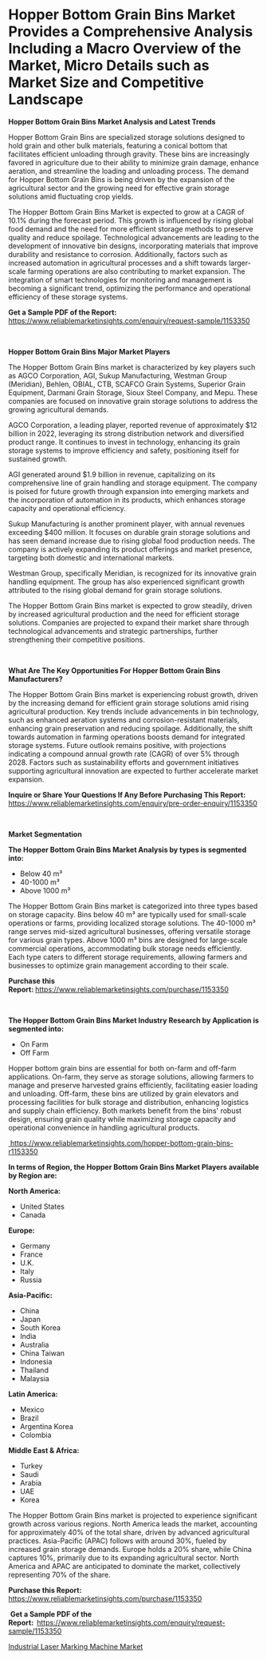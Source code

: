 <p><h1>Hopper Bottom Grain Bins Market Provides a Comprehensive Analysis Including a Macro Overview of the Market, Micro Details such as Market Size and Competitive Landscape</h1></p><p><strong>Hopper Bottom Grain Bins Market Analysis and Latest Trends</strong></p>
<p><p>Hopper Bottom Grain Bins are specialized storage solutions designed to hold grain and other bulk materials, featuring a conical bottom that facilitates efficient unloading through gravity. These bins are increasingly favored in agriculture due to their ability to minimize grain damage, enhance aeration, and streamline the loading and unloading process. The demand for Hopper Bottom Grain Bins is being driven by the expansion of the agricultural sector and the growing need for effective grain storage solutions amid fluctuating crop yields.</p><p>The Hopper Bottom Grain Bins Market is expected to grow at a CAGR of 10.1% during the forecast period. This growth is influenced by rising global food demand and the need for more efficient storage methods to preserve quality and reduce spoilage. Technological advancements are leading to the development of innovative bin designs, incorporating materials that improve durability and resistance to corrosion. Additionally, factors such as increased automation in agricultural processes and a shift towards larger-scale farming operations are also contributing to market expansion. The integration of smart technologies for monitoring and management is becoming a significant trend, optimizing the performance and operational efficiency of these storage systems.</p></p>
<p><strong>Get a Sample PDF of the Report:&nbsp;</strong> <a href="https://www.reliablemarketinsights.com/enquiry/request-sample/1153350?utm_campaign=3579&utm_medium=2&utm_source=Github&utm_content=ia&utm_term=10042025&utm_id=hopper-bottom-grain-bins">https://www.reliablemarketinsights.com/enquiry/request-sample/1153350</a></p>
<p>&nbsp;</p>
<p><strong>Hopper Bottom Grain Bins Major Market Players</strong></p>
<p><p>The Hopper Bottom Grain Bins market is characterized by key players such as AGCO Corporation, AGI, Sukup Manufacturing, Westman Group (Meridian), Behlen, OBIAL, CTB, SCAFCO Grain Systems, Superior Grain Equipment, Darmani Grain Storage, Sioux Steel Company, and Mepu. These companies are focused on innovative grain storage solutions to address the growing agricultural demands.</p><p>AGCO Corporation, a leading player, reported revenue of approximately $12 billion in 2022, leveraging its strong distribution network and diversified product range. It continues to invest in technology, enhancing its grain storage systems to improve efficiency and safety, positioning itself for sustained growth.</p><p>AGI generated around $1.9 billion in revenue, capitalizing on its comprehensive line of grain handling and storage equipment. The company is poised for future growth through expansion into emerging markets and the incorporation of automation in its products, which enhances storage capacity and operational efficiency.</p><p>Sukup Manufacturing is another prominent player, with annual revenues exceeding $400 million. It focuses on durable grain storage solutions and has seen demand increase due to rising global food production needs. The company is actively expanding its product offerings and market presence, targeting both domestic and international markets.</p><p>Westman Group, specifically Meridian, is recognized for its innovative grain handling equipment. The group has also experienced significant growth attributed to the rising global demand for grain storage solutions.</p><p>The Hopper Bottom Grain Bins market is expected to grow steadily, driven by increased agricultural production and the need for efficient storage solutions. Companies are projected to expand their market share through technological advancements and strategic partnerships, further strengthening their competitive positions.</p></p>
<p>&nbsp;</p>
<p><strong>What Are The Key Opportunities For Hopper Bottom Grain Bins Manufacturers?</strong></p>
<p><p>The Hopper Bottom Grain Bins market is experiencing robust growth, driven by the increasing demand for efficient grain storage solutions amid rising agricultural production. Key trends include advancements in bin technology, such as enhanced aeration systems and corrosion-resistant materials, enhancing grain preservation and reducing spoilage. Additionally, the shift towards automation in farming operations boosts demand for integrated storage systems. Future outlook remains positive, with projections indicating a compound annual growth rate (CAGR) of over 5% through 2028. Factors such as sustainability efforts and government initiatives supporting agricultural innovation are expected to further accelerate market expansion.</p></p>
<p><strong>Inquire or Share Your Questions If Any Before Purchasing This Report:</strong> <a href="https://www.reliablemarketinsights.com/enquiry/pre-order-enquiry/1153350?utm_campaign=3579&utm_medium=2&utm_source=Github&utm_content=ia&utm_term=10042025&utm_id=hopper-bottom-grain-bins">https://www.reliablemarketinsights.com/enquiry/pre-order-enquiry/1153350</a></p>
<p>&nbsp;</p>
<p><strong>Market Segmentation</strong></p>
<p><strong>The Hopper Bottom Grain Bins Market Analysis by types is segmented into:</strong></p>
<p><ul><li>Below 40 m³</li><li>40-1000 m³</li><li>Above 1000 m³</li></ul></p>
<p><p>The Hopper Bottom Grain Bins market is categorized into three types based on storage capacity. Bins below 40 m³ are typically used for small-scale operations or farms, providing localized storage solutions. The 40-1000 m³ range serves mid-sized agricultural businesses, offering versatile storage for various grain types. Above 1000 m³ bins are designed for large-scale commercial operations, accommodating bulk storage needs efficiently. Each type caters to different storage requirements, allowing farmers and businesses to optimize grain management according to their scale.</p></p>
<p><strong>Purchase this Report:&nbsp;</strong><a href="https://www.reliablemarketinsights.com/purchase/1153350?utm_campaign=3579&utm_medium=2&utm_source=Github&utm_content=ia&utm_term=10042025&utm_id=hopper-bottom-grain-bins">https://www.reliablemarketinsights.com/purchase/1153350</a></p>
<p>&nbsp;</p>
<p><strong>The Hopper Bottom Grain Bins Market Industry Research by Application is segmented into:</strong></p>
<p><ul><li>On Farm</li><li>Off Farm</li></ul></p>
<p><p>Hopper bottom grain bins are essential for both on-farm and off-farm applications. On-farm, they serve as storage solutions, allowing farmers to manage and preserve harvested grains efficiently, facilitating easier loading and unloading. Off-farm, these bins are utilized by grain elevators and processing facilities for bulk storage and distribution, enhancing logistics and supply chain efficiency. Both markets benefit from the bins' robust design, ensuring grain quality while maximizing storage capacity and operational convenience in handling agricultural products.</p></p>
<p><a href="https://www.reliablemarketinsights.com/hopper-bottom-grain-bins-r1153350?utm_campaign=3579&utm_medium=2&utm_source=Github&utm_content=ia&utm_term=10042025&utm_id=hopper-bottom-grain-bins">&nbsp;https://www.reliablemarketinsights.com/hopper-bottom-grain-bins-r1153350</a></p>
<p><strong>In terms of Region, the Hopper Bottom Grain Bins Market Players available by Region are:</strong></p>
<p>
    <p> <strong> North America: </strong>
        <ul>
            <li>United States</li>
            <li>Canada</li>
        </ul>
        </p> 
    <p> <strong> Europe: </strong>
        <ul>
            <li>Germany</li>
            <li>France</li>
            <li>U.K.</li>
            <li>Italy</li>
            <li>Russia</li>
        </ul>
        </p> 
    <p> <strong> Asia-Pacific: </strong>
        <ul>
            <li>China</li>
            <li>Japan</li>
            <li>South Korea</li>
            <li>India</li>
            <li>Australia</li>
            <li>China Taiwan</li>
            <li>Indonesia</li>
            <li>Thailand</li>
            <li>Malaysia</li>
        </ul>
        </p> 
    <p> <strong> Latin America: </strong>
        <ul>
            <li>Mexico</li>
            <li>Brazil</li>
            <li>Argentina Korea</li>
            <li>Colombia</li>
        </ul>
        </p> 
    <p> <strong> Middle East & Africa: </strong>
        <ul>
            <li>Turkey</li>
            <li>Saudi</li>
            <li>Arabia</li>
            <li>UAE</li>
            <li>Korea</li>
        </ul>
    </p>
    </p>
<p><p>The Hopper Bottom Grain Bins market is projected to experience significant growth across various regions. North America leads the market, accounting for approximately 40% of the total share, driven by advanced agricultural practices. Asia-Pacific (APAC) follows with around 30%, fueled by increased grain storage demands. Europe holds a 20% share, while China captures 10%, primarily due to its expanding agricultural sector. North America and APAC are anticipated to dominate the market, collectively representing 70% of the share.</p></p>
<p><strong>Purchase this Report: </strong><a href="https://www.reliablemarketinsights.com/purchase/1153350?utm_campaign=3579&utm_medium=2&utm_source=Github&utm_content=ia&utm_term=10042025&utm_id=hopper-bottom-grain-bins">https://www.reliablemarketinsights.com/purchase/1153350</a></p>
<p>&nbsp;<strong>Get a Sample PDF of the Report:&nbsp;&nbsp;</strong><a href="https://www.reliablemarketinsights.com/enquiry/request-sample/1153350?utm_campaign=3579&utm_medium=2&utm_source=Github&utm_content=ia&utm_term=10042025&utm_id=hopper-bottom-grain-bins">https://www.reliablemarketinsights.com/enquiry/request-sample/1153350</a></p>
<p><strong></strong></p>
<p><p><a href="https://github.com/PeterParrish5/Market-Research-Report-List-7/blob/main/industrial-laser-marking-machine-market.md?utm_campaign=3579&utm_medium=2&utm_source=Github&utm_content=ia&utm_term=10042025&utm_id=hopper-bottom-grain-bins">Industrial Laser Marking Machine Market</a></p></p>